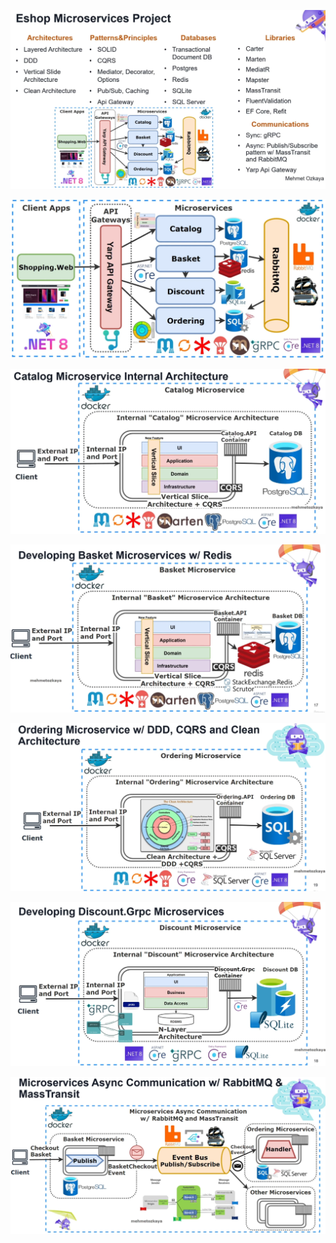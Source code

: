 ![](/imgs/project.png)

![](/imgs/full-architeture-ms.png)

![](/imgs/catalog-ms.png)

![](/imgs/basket-ms.png)

![](/imgs/ordering-ms.png)

![](/imgs/discount-ms.png)

![](/imgs/comunication-rabbitmq.png)
